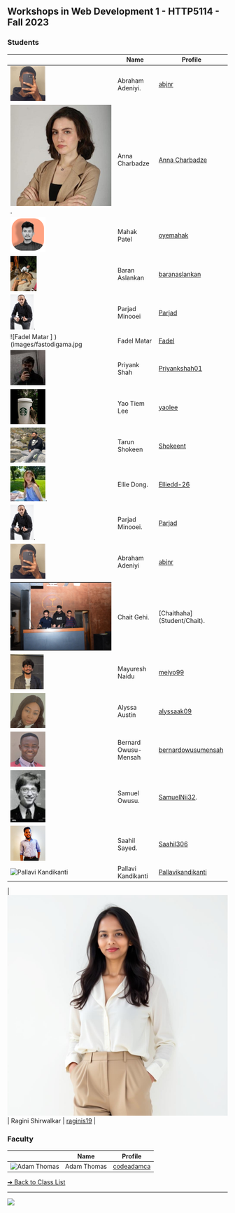 <style>@import url("//readme.codeadam.ca/readme.css");</style>

## Workshops in Web Development 1 - HTTP5114 - Fall 2023

### Students

|                                                        | Name                  | Profile                                            |
| ------------------------------------------------------ | --------------------- | -------------------------------------------------- |
| ![abjnr](images/abjnr.png)                             | Abraham Adeniyi.      | [abjnr](students/abjnr)                            |
| ![Anna Charbadze](images/annacharbadze.jpeg).          | Anna Charbadze        | [Anna Charbadze](students/annacharbadze.markdown)  |
| ![Mahak Patel](images/oyemahak.png)                    | Mahak Patel           | [oyemahak](students/oyemahak)                      |
| ![Baran Aslankan](images/baranaslankan.jpg)            | Baran Aslankan        | [baranaslankan](students/baranaslankan)            |
| ![Parjad Minooei](images/ParjadMinooei.jpg).           | Parjad Minooei        | [Parjad](students/parjad)                          |
| ![Fadel Matar ] )(images/fastodigama.jpg               | Fadel Matar           | [Fadel](students/fastodigama)                      |
| ![Priyank Shah](images/Priyankshah01.jpeg)             | Priyank Shah          | [Priyankshah01](students/Priyankshah01)            |
| ![yaoolee](images/yaoolee.jpg)                         | Yao Tiem Lee          | [yaolee](students/yaolee)                          |
| ![Tarun Shokeen](images/shokeent.png)                  | Tarun Shokeen         | [Shokeent](students/shokeent)                      |
| ![Ellie Dong](images/ellieDong.jpg).                   | Ellie Dong.           | [Elliedd-26](students/Elliedd-26)                  |
| ![Parjad Minooei](images/ParjadM.jpg).                 | Parjad Minooei.       | [Parjad](students/parjad)                          |
| ![abjnr](images/abjnr.png)                             | Abraham Adeniyi       | [abjnr](students/abjnr)                            |
| ![ChaitHaha](images/Chait.jpg)                         | Chait Gehi.           | [Chaithaha] (Student/Chait).                       |
| ![Mayuresh Naidu](/images/meiyo99.jpg)                 | Mayuresh Naidu        | [meiyo99](student/meiyo99)                         |
| ![Alyssa](images/alyssaak09.png)                       | Alyssa Austin         | [alyssaak09](student/alyssaak09)                   |
| ![Bernard Owusu-Mensah](images/bernardowusumensah.png) | Bernard Owusu-Mensah  | [bernardowusumensah](student/bernardowusumensah)   |
| ![Samuel Owusu](images/SamuelNii32.jpg)                | Samuel Owusu.         | [SamuelNii32](students/SamuelNii32).               |
| ![Saahil Sayed](images/Saahil306.jpg)                  | Saahil Sayed.         | [Saahil306](student/Saahil306)                     |
| ![Pallavi Kandikanti](images/Pallavikandikanti846.jpg) | Pallavi Kandikanti    | [Pallavikandikanti](students/Pallavikandikanti846) |


| ![Ragini Shirwalkar](images/raginishirwalkar.jpg) | Ragini Shirwalkar | [raginis19](students/raginis19) |


### Faculty

|                                       | Name        | Profile                          |
| ------------------------------------- | ----------- | -------------------------------- |
| ![Adam Thomas](images/codeadamca.png) | Adam Thomas | [codeadamca](faculty/codeadamca) |


[&#10132; Back to Class List](/)

---

<a href="https://brickmmo.com">
<img src="https://brickmmo.com/images/brickmmo-logo-horizontal.jpg" width="100">
</a>
